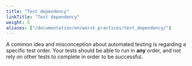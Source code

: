 ```yaml
---
title: "Test dependency"
linkTitle: "Test dependency"
weight: 5
aliases: ["/documentation/en/worst_practices/test_dependency/"]
---
```


A common idea and misconception about automated testing is regarding a
specific test order. Your tests should be able to run in **any** order,
and not rely on other tests to complete in order to be successful.

